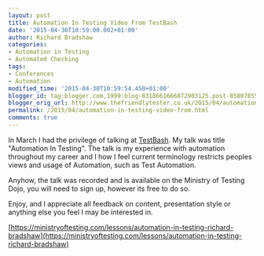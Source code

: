 ```yaml
---
layout: post
title: Automation In Testing Video From TestBash
date: '2015-04-30T10:59:00.002+01:00'
author: Richard Bradshaw
categories:
- Automation in Testing
- Automated Checking
tags:
- Conferences
- Automation
modified_time: '2015-04-30T10:59:54.450+01:00'
blogger_id: tag:blogger.com,1999:blog-8318661666872903125.post-8580785579249752787
blogger_orig_url: http://www.thefriendlytester.co.uk/2015/04/automation-in-testing-video-from.html
permalink: /2015/04/automation-in-testing-video-from.html
comments: true
---
```


In March I had the privilege of talking at [TestBash](http://www.ministryoftesting.com/training-events/testbash-2015/). My talk was title "Automation In Testing". The talk is my experience with automation throughout my career and I how I feel current terminology restricts peoples views and usage of Automation, such as Test Automation.  

Anyhow, the talk was recorded and is available on the Ministry of Testing Dojo, you will need to sign up, however its free to do so.  

Enjoy, and I appreciate all feedback on content, presentation style or anything else you feel I may be interested in.  

[https://ministryoftesting.com/lessons/automation-in-testing-richard-bradshaw](https://ministryoftesting.com/lessons/automation-in-testing-richard-bradshaw)
